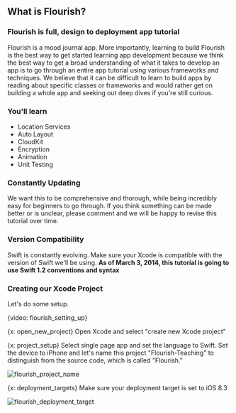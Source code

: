 ## What is Flourish?

### Flourish is full, design to deployment app tutorial

Flourish is a mood journal app. More importantly, learning to build Flourish is
the best way to get started learning app development because we think the best
way to get a broad understanding of what it takes to develop an app is to go 
through an entire app tutorial using various frameworks and techniques. We believe
that it can be difficult to learn to build apps by reading about specific classes
or frameworks and would rather get on building a whole app and seeking out deep
dives if you're still curious. 

### You'll learn

* Location Services
* Auto Layout
* CloudKit
* Encryption
* Animation
* Unit Testing 

### Constantly Updating

We want this to be comprehensive and thorough, while being incredibly easy for
beginners to go through. If you think something can be made better or is unclear,
please comment and we will be happy to revise this tutorial over time. 

### Version Compatibility

Swift is constantly evolving. Make sure your Xcode is compatible with the version
of Swift we'll be using. 
<strong>As of March 3, 2014, this tutorial is going to use Swift 1.2 conventions and syntax </strong>


### Creating our Xcode Project

Let's do some setup. 

{video: flourish_setting_up}

{x: open_new_project}
Open Xcode and select "create new Xcode project" 

{x: project_setup}
Select single page app and set the language to Swift. Set the device to iPhone 
and let's name this project "Flourish-Teaching" to distinguish from the source 
code, which is called "Flourish."

![flourish_project_name](https://dl.dropboxusercontent.com/u/80807880/tuts_images/flourish_project_name.png)

{x: deployment_targets}
Make sure your deployment target is set to iOS 8.3 

![flourish_deployment_target](https://dl.dropboxusercontent.com/u/80807880/tuts_images/deployment_target.png)





